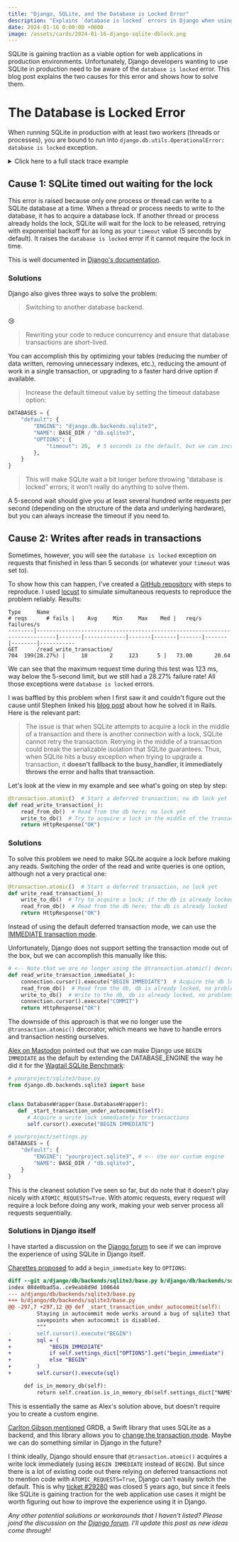 ```yaml
---
title: "Django, SQLite, and the Database is Locked Error"
description: "Explains `database is locked` errors in Django when using SQLite, and how to solve them."
date: 2024-01-16 0:00:00 +0000
image: /assets/cards/2024-01-16-django-sqlite-dblock.png
---
```


SQLite is gaining traction as a viable option for web applications in production environments. Unfortunately, Django developers wanting to use SQLite in production need to be aware of the `database is locked` error. This blog post explains the two causes for this error and shows how to solve them.

# The Database is Locked Error

When running SQLite in production with at least two workers (threads or processes), you are bound to run into `django.db.utils.OperationalError: database is locked` exception.

<details>
<summary>Click here to a full stack trace example</summary>
<pre><code>
Internal Server Error: /read_write_transaction/
Traceback (most recent call last):
  File "/Users/anze/Coding/djangosqlite/.venv/lib/python3.12/site-packages/django/db/backends/utils.py", line 105, in _execute
    return self.cursor.execute(sql, params)
           ^^^^^^^^^^^^^^^^^^^^^^^^^^^^^^^^
  File "/Users/anze/Coding/djangosqlite/.venv/lib/python3.12/site-packages/django/db/backends/sqlite3/base.py", line 328, in execute
    return super().execute(query, params)
           ^^^^^^^^^^^^^^^^^^^^^^^^^^^^^^
sqlite3.OperationalError: database is locked

The above exception was the direct cause of the following exception:

Traceback (most recent call last):
  File "/Users/anze/Coding/djangosqlite/.venv/lib/python3.12/site-packages/django/core/handlers/exception.py", line 55, in inner
    response = get_response(request)
               ^^^^^^^^^^^^^^^^^^^^^
  File "/Users/anze/Coding/djangosqlite/.venv/lib/python3.12/site-packages/django/core/handlers/base.py", line 197, in _get_response
    response = wrapped_callback(request, *callback_args, **callback_kwargs)
               ^^^^^^^^^^^^^^^^^^^^^^^^^^^^^^^^^^^^^^^^^^^^^^^^^^^^^^^^^^^^
  File "/Users/anze/.pyenv/versions/3.12.0/lib/python3.12/contextlib.py", line 81, in inner
    return func(*args, **kwds)
           ^^^^^^^^^^^^^^^^^^^
  File "/Users/anze/Coding/djangosqlite/djangosqlite/urls.py", line 64, in read_write_transaction
    write_to_db()
  File "/Users/anze/Coding/djangosqlite/djangosqlite/urls.py", line 25, in write_to_db
    A.objects.create()
  File "/Users/anze/Coding/djangosqlite/.venv/lib/python3.12/site-packages/django/db/models/manager.py", line 87, in manager_method
    return getattr(self.get_queryset(), name)(*args, **kwargs)
           ^^^^^^^^^^^^^^^^^^^^^^^^^^^^^^^^^^^^^^^^^^^^^^^^^^^
  File "/Users/anze/Coding/djangosqlite/.venv/lib/python3.12/site-packages/django/db/models/query.py", line 677, in create
    obj.save(force_insert=True, using=self.db)
  File "/Users/anze/Coding/djangosqlite/.venv/lib/python3.12/site-packages/django/db/models/base.py", line 822, in save
    self.save_base(
  File "/Users/anze/Coding/djangosqlite/.venv/lib/python3.12/site-packages/django/db/models/base.py", line 909, in save_base
    updated = self._save_table(
              ^^^^^^^^^^^^^^^^^
  File "/Users/anze/Coding/djangosqlite/.venv/lib/python3.12/site-packages/django/db/models/base.py", line 1067, in _save_table
    results = self._do_insert(
              ^^^^^^^^^^^^^^^^
  File "/Users/anze/Coding/djangosqlite/.venv/lib/python3.12/site-packages/django/db/models/base.py", line 1108, in _do_insert
    return manager._insert(
           ^^^^^^^^^^^^^^^^
  File "/Users/anze/Coding/djangosqlite/.venv/lib/python3.12/site-packages/django/db/models/manager.py", line 87, in manager_method
    return getattr(self.get_queryset(), name)(*args, **kwargs)
           ^^^^^^^^^^^^^^^^^^^^^^^^^^^^^^^^^^^^^^^^^^^^^^^^^^^
  File "/Users/anze/Coding/djangosqlite/.venv/lib/python3.12/site-packages/django/db/models/query.py", line 1845, in _insert
    return query.get_compiler(using=using).execute_sql(returning_fields)
           ^^^^^^^^^^^^^^^^^^^^^^^^^^^^^^^^^^^^^^^^^^^^^^^^^^^^^^^^^^^^^
  File "/Users/anze/Coding/djangosqlite/.venv/lib/python3.12/site-packages/django/db/models/sql/compiler.py", line 1823, in execute_sql
    cursor.execute(sql, params)
  File "/Users/anze/Coding/djangosqlite/.venv/lib/python3.12/site-packages/django/db/backends/utils.py", line 122, in execute
    return super().execute(sql, params)
           ^^^^^^^^^^^^^^^^^^^^^^^^^^^^
  File "/Users/anze/Coding/djangosqlite/.venv/lib/python3.12/site-packages/django/db/backends/utils.py", line 79, in execute
    return self._execute_with_wrappers(
           ^^^^^^^^^^^^^^^^^^^^^^^^^^^^
  File "/Users/anze/Coding/djangosqlite/.venv/lib/python3.12/site-packages/django/db/backends/utils.py", line 92, in _execute_with_wrappers
    return executor(sql, params, many, context)
           ^^^^^^^^^^^^^^^^^^^^^^^^^^^^^^^^^^^^
  File "/Users/anze/Coding/djangosqlite/.venv/lib/python3.12/site-packages/django/db/backends/utils.py", line 100, in _execute
    with self.db.wrap_database_errors:
  File "/Users/anze/Coding/djangosqlite/.venv/lib/python3.12/site-packages/django/db/utils.py", line 91, in __exit__
    raise dj_exc_value.with_traceback(traceback) from exc_value
  File "/Users/anze/Coding/djangosqlite/.venv/lib/python3.12/site-packages/django/db/backends/utils.py", line 105, in _execute
    return self.cursor.execute(sql, params)
           ^^^^^^^^^^^^^^^^^^^^^^^^^^^^^^^^
  File "/Users/anze/Coding/djangosqlite/.venv/lib/python3.12/site-packages/django/db/backends/sqlite3/base.py", line 328, in execute
    return super().execute(query, params)
           ^^^^^^^^^^^^^^^^^^^^^^^^^^^^^^
django.db.utils.OperationalError: database is locked
</code></pre>
</details>

## Cause 1: SQLite timed out waiting for the lock

This error is raised because only one process or thread can write to a SQLite database at a time. When a thread or process needs to write to the database, it has to acquire a database lock. If another thread or process already holds the lock, SQLite will wait for the lock to be released, retrying with exponential backoff for as long as your `timeout` value (5 seconds by default). It raises the `database is locked` error if it cannot require the lock in time.

This is well documented in [Django's documentation](https://docs.djangoproject.com/en/5.0/ref/databases/#database-is-locked-errors).

### Solutions

Django also gives three ways to solve the problem:

> Switching to another database backend.

😢

> Rewriting your code to reduce concurrency and ensure that database transactions are short-lived.

You can accomplish this by optimizing your tables (reducing the number of data written, removing unnecessary indexes, etc.), reducing the amount of work in a single transaction, or upgrading to a faster hard drive option if available.

> Increase the default timeout value by setting the timeout database option:

```python
DATABASES = {
    "default": {
        "ENGINE": "django.db.backends.sqlite3",
        "NAME": BASE_DIR / "db.sqlite3",
        "OPTIONS": {
            "timeout": 20,  # 5 seconds is the default, but we can increase it to, e.g., 20s
        },
    }
}
```
> This will make SQLite wait a bit longer before throwing “database is locked” errors; it won’t really do anything to solve them.

A 5-second wait should give you at least several hundred write requests per second (depending on the structure of the data and underlying hardware), but you can always increase the timeout if you need to.

## Cause 2: Writes after reads in transactions

Sometimes, however, you will see the `database is locked` exception on requests that finished in less than 5 seconds (or whatever your `timeout` was set to).

To show how this can happen, I've created a [GitHub repository](https://github.com/anze3db/django-sqlite-dblock) with steps to reproduce. I used [locust](https://locust.io) to simulate simultaneous requests to reproduce the problem reliably. Results:

```
Type     Name                                                                          # reqs      # fails |    Avg     Min     Max    Med |   req/s  failures/s
--------|----------------------------------------------------------------------------|-------|-------------|-------|-------|-------|-------|--------|-----------
GET      /read_write_transaction/                                                         704  199(28.27%) |     18       2     123      5 |   73.00       20.64
```

We can see that the maximum request time during this test was 123 ms, way below the 5-second limit, but we still had a 28.27% failure rate! All those exceptions were `database is locked` errors.

I was baffled by this problem when I first saw it and couldn't figure out the cause until Stephen linked his [blog post](https://fractaledmind.github.io/2023/12/11/sqlite-on-rails-improving-concurrency/) about how he solved it in Rails. Here is the relevant part:

> The issue is that when SQLite attempts to acquire a lock in the middle of a transaction and there is another connection with a lock, SQLite cannot retry the transaction. Retrying in the middle of a transaction could break the serializable isolation that SQLite guarantees. Thus, when SQLite hits a busy exception when trying to upgrade a transaction, it **doesn’t fallback to the busy_handler, it immediately throws the error and halts that transaction**.

Let's look at the view in my example and see what's going on step by step:

```python
@transaction.atomic()  # Start a deferred transaction; no db lock yet
def read_write_transaction(_):
    read_from_db()  # Read from the db here; no lock yet
    write_to_db()  # Try to acquire a lock in the middle of the transaction, but if the db is already locked, SQLite cannot retry because that might break the serializable isolation guarantees.
    return HttpResponse("OK")
```

### Solutions

To solve this problem we need to make SQLite acquire a lock before making any reads. Switching the order of the read and write queries is one option, although not a very practical one:

```python
@transaction.atomic()  # Start a deferred transaction, no lock yet
def write_read_transaction(_):
    write_to_db()  # Try to acquire a lock; if the db is already locked, SQLite will retry. There were no read queries in this transaction, so there is no way to break serializable isolation guarantees.
    read_from_db()  # Read from the db here; the db is already locked
    return HttpResponse("OK")
```

Instead of using the default deferred transaction mode, we can use the [IMMEDIATE transaction mode](https://www.sqlite.org/lang_transaction.html#deferred_immediate_and_exclusive_transactions).

Unfortunately, Django does not support setting the transaction mode out of the box, but we can accomplish this manually like this:

```python
# <-- Note that we are no longer using the @transaction.atomic() decorator
def read_write_transaction_immediate(_):
    connection.cursor().execute("BEGIN IMMEDIATE")  # Acquire the db lock, retry when db is already locked, can still raise, but only if we wait for more than `timeout`.
    read_from_db()  # Read from the db, db is already locked, no problems
    write_to_db()  # Write to the db, db is already locked, no problems
    connection.cursor().execute("COMMIT")
    return HttpResponse("OK")
```

The downside of this approach is that we no longer use the `@transaction.atomic()` decorator, which means we have to handle errors and transaction nesting ourselves.

[Alex on Mastodon](https://fosstodon.org/@alextomkins/111766958328599348) pointed out that we can make Django use `BEGIN IMMEDIATE` as the default by extending the DATABASE_ENGINE the way he did it for the [Wagtail SQLite Benchmark](https://github.com/tomkins/wagtail-sqlite-benchmark/pull/6/files#diff-6ab573a361f60f74d7459fd851a96efbd9a47d18b6401fc991f3a3404cccfa5fR47):

```python
# yourproject/sqlite3/base.py
from django.db.backends.sqlite3 import base


class DatabaseWrapper(base.DatabaseWrapper):
   def _start_transaction_under_autocommit(self):
      # Acquire a write lock immediately for transactions
      self.cursor().execute("BEGIN IMMEDIATE")
```

```python
# yourproject/settings.py
DATABASES = {
    "default": {
        "ENGINE": "yourproject.sqlite3", # <-- Use our custom engine
        "NAME": BASE_DIR / "db.sqlite3",
    }
}
```

This is the cleanest solution I've seen so far, but do note that it doesn't play nicely with `ATOMIC_REQUESTS=True`. With atomic requests, every request will require a lock before doing any work, making your web server process all requests sequentially.

### Solutions in Django itself

I have started a discussion on the [Django forum](https://forum.djangoproject.com/t/sqlite-and-database-is-locked-error/) to see if we can improve the experience of using SQLite in Django itself.

[Charettes proposed](https://forum.djangoproject.com/t/sqlite-and-database-is-locked-error/26994/2) to add a `begin_immediate` key to `OPTIONS`:

```diff
diff --git a/django/db/backends/sqlite3/base.py b/django/db/backends/sqlite3/base.py
index 08de0bad5a..ce9eab8d9d 100644
--- a/django/db/backends/sqlite3/base.py
+++ b/django/db/backends/sqlite3/base.py
@@ -297,7 +297,12 @@ def _start_transaction_under_autocommit(self):
         Staying in autocommit mode works around a bug of sqlite3 that breaks
         savepoints when autocommit is disabled.
         """
-        self.cursor().execute("BEGIN")
+        sql = (
+            "BEGIN IMMEDIATE"
+            if self.settings_dict["OPTIONS"].get("begin_immediate")
+            else "BEGIN"
+        )
+        self.cursor().execute(sql)

     def is_in_memory_db(self):
         return self.creation.is_in_memory_db(self.settings_dict["NAME"])
```
This is essentially the same as Alex's solution above, but doesn't require you to create a custom engine.

[Carlton Gibson mentioned](https://fosstodon.org/@carlton/111765763646205620) GRDB, a Swift library that uses SQLite as a backend, and this library allows you to [change the transaction mode](https://swiftpackageindex.com/groue/grdb.swift/v6.24.1/documentation/grdb/transactions#Transaction-Kinds). Maybe we can do something similar in Django in the future?

I think ideally, Django should ensure that `@transaction.atomic()` acquires a write lock immediately (using `BEGIN IMMEDIATE` instead of `BEGIN`). But since there is a lot of existing code out there relying on deferred transactions not to mention code with `ATOMIC_REQUESTS=True`, Django can't easily switch the default. This is why [ticket #29280](https://code.djangoproject.com/ticket/29280) was closed 5 years ago, but since it feels like SQLite is gaining traction for the web application use cases it might be worth figuring out how to improve the experience using it in Django.

*Any other potential solutions or workarounds that I haven't listed? Please joind the discussion on the [Django forum](https://forum.djangoproject.com/t/sqlite-and-database-is-locked-error/26994). I'll update this post as new ideas come through!*

